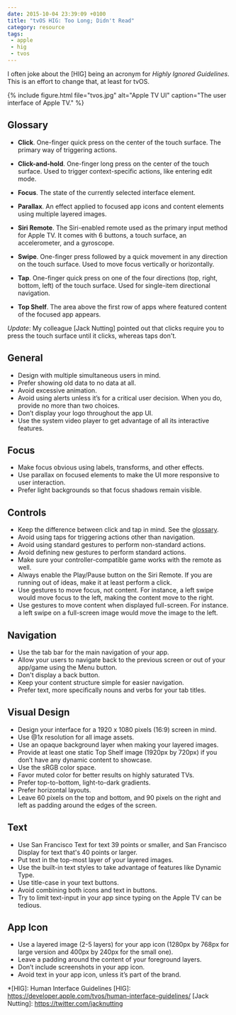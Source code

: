 ```yaml
---
date: 2015-10-04 23:39:09 +0100
title: "tvOS HIG: Too Long; Didn't Read"
category: resource
tags:
 - apple
 - hig
 - tvos
---
```


I often joke about the [HIG] being an acronym for *Highly Ignored Guidelines*.
This is an effort to change that, at least for tvOS.

{% include figure.html file="tvos.jpg" alt="Apple TV UI" caption="The user interface of Apple TV." %}

## Glossary

- **Click**. One-finger quick press on the center of the touch surface. The primary way of triggering actions.

- **Click-and-hold**. One-finger long press on the center of the touch surface. Used to trigger context-specific actions, like entering edit mode.

- **Focus**. The state of the currently selected interface element.

- **Parallax**. An effect applied to focused app icons and content elements using multiple layered images.

- **Siri Remote**. The Siri-enabled remote used as the primary input method for Apple TV. It comes with 6 buttons, a touch surface, an accelerometer, and a gyroscope.

- **Swipe**. One-finger press followed by a quick movement in any direction on the touch surface. Used to move focus vertically or horizontally.

- **Tap**. One-finger quick press on one of the four directions (top, right, bottom, left) of the touch surface. Used for single-item directional navigation.

- **Top Shelf**. The area above the first row of apps where featured content of the focused app appears.

*Update*: My colleague [Jack Nutting] pointed out that clicks require you to press the touch surface until it clicks, whereas taps don't.

## General

- Design with multiple simultaneous users in mind.
- Prefer showing old data to no data at all.
- Avoid excessive animation.
- Avoid using alerts unless it’s for a critical user decision. When you do, provide no more than two choices.
- Don’t display your logo throughout the app UI.
- Use the system video player to get advantage of all its interactive features.

## Focus

- Make focus obvious using labels, transforms, and other effects.
- Use parallax on focused elements to make the UI more responsive to user interaction.
- Prefer light backgrounds so that focus shadows remain visible.

## Controls

- Keep the difference between click and tap in mind. See the [glossary](#glossary).
- Avoid using taps for triggering actions other than navigation.
- Avoid using standard gestures to perform non-standard actions.
- Avoid defining new gestures to perform standard actions.
- Make sure your controller-compatible game works with the remote as well.
- Always enable the Play/Pause button on the Siri Remote. If you are running out of ideas, make it at least perform a click.
- Use gestures to move focus, not content. For instance, a left swipe would move focus to the left, making the content move to the right.
- Use gestures to move content when displayed full-screen. For instance. a left swipe on a full-screen image would move the image to the left.

## Navigation

- Use the tab bar for the main navigation of your app.
- Allow your users to navigate back to the previous screen or out of your app/game using the Menu button.
- Don't display a back button.
- Keep your content structure simple for easier navigation.
- Prefer text, more specifically nouns and verbs for your tab titles.

## Visual Design

- Design your interface for a 1920 x 1080 pixels (16:9) screen in mind.
- Use @1x resolution for all image assets.
- Use an opaque background layer when making your layered images.
- Provide at least one static Top Shelf image (1920px by 720px) if you don’t have any dynamic content to showcase.
- Use the sRGB color space.
- Favor muted color for better results on highly saturated TVs.
- Prefer top-to-bottom, light-to-dark gradients.
- Prefer horizontal layouts.
- Leave 60 pixels on the top and bottom, and 90 pixels on the right and left as padding around the edges of the screen.

## Text

- Use San Francisco Text for text 39 points or smaller, and San Francisco Display for text that's 40 points or larger.
- Put text in the top-most layer of your layered images.
- Use the built-in text styles to take advantage of features like Dynamic Type.
- Use title-case in your text buttons.
- Avoid combining both icons and text in buttons.
- Try to limit text-input in your app since typing on the Apple TV can be tedious.

## App Icon

- Use a layered image (2-5 layers) for your app icon (1280px by 768px for large version and 400px by 240px for the small one).
- Leave a padding around the content of your foreground layers.
- Don’t include screenshots in your app icon.
- Avoid text in your app icon, unless it’s part of the brand.

*[HIG]: Human Interface Guidelines
[HIG]: https://developer.apple.com/tvos/human-interface-guidelines/
[Jack Nutting]: https://twitter.com/jacknutting
